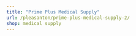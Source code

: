 ```yaml
---
title: "Prime Plus Medical Supply"
url: /pleasanton/prime-plus-medical-supply-2/
shop: medical supply
---
```

